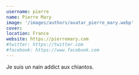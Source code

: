 ```yaml
---
username: pierre
name: Pierre Mary
image: '/images/authors/avatar_pierre_mary.webp'
cover:
location: France
website: https://pierremary.com
#twitter: https://twitter.com
#facebook: https://www.facebook.com
---
```

Je suis un nain addict aux chiantos.